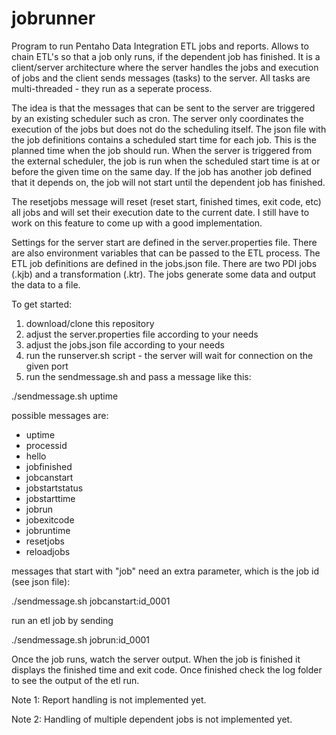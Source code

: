 # jobrunner
Program to run Pentaho Data Integration ETL jobs and reports. Allows to chain ETL's so that a job only runs, if the dependent job has finished. It is a client/server architecture where the server handles the jobs and execution of jobs and the client sends messages (tasks) to the server. All tasks are multi-threaded - they run as a seperate process.

The idea is that the messages that can be sent to the server are triggered by an existing scheduler such as cron. The server only coordinates the execution of the jobs but does not do the scheduling itself. The json file with the job definitions contains a scheduled start time for each job. This is the planned time when the job should run. When the server is triggered from the external scheduler, the job is run when the scheduled start time is at or before the given time on the same day. If the job has another job defined that it depends on, the job will not start until the dependent job has finished.

The resetjobs message will reset (reset start, finished times, exit code, etc) all jobs and will set their execution date to the current date. I still have to work on this feature to come up with a good implementation.

Settings for the server start are defined in the server.properties file. There are also environment variables that can be passed to the ETL process. The ETL job definitions are defined in the jobs.json file. There are two PDI jobs (.kjb) and a transformation (.ktr). The jobs generate some data and output the data to a file.

To get started:

1. download/clone this repository
2. adjust the server.properties file according to your needs
3. adjust the jobs.json file according to your needs
4. run the runserver.sh script - the server will wait for connection on the given port
5. run the sendmessage.sh and pass a message like this:

./sendmessage.sh uptime

possible messages are:
- uptime
- processid
- hello
- jobfinished
- jobcanstart
- jobstartstatus
- jobstarttime
- jobrun
- jobexitcode
- jobruntime
- resetjobs
- reloadjobs

messages that start with "job" need an extra parameter, which is the job id (see json file):

./sendmessage.sh jobcanstart:id_0001

run an etl job by sending

./sendmessage.sh jobrun:id_0001

Once the job runs, watch the server output. When the job is finished it displays the finished time and exit code. Once finished check the log folder to see the output of the etl run.


Note 1: Report handling is not implemented yet.

Note 2: Handling of multiple dependent jobs is not implemented yet.

